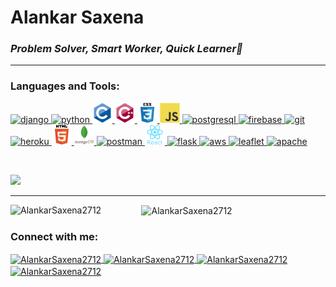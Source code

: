 # Alankar Saxena

### *Problem Solver, Smart Worker, Quick Learner🎯*

---

### Languages and Tools:
<p align="left"> 
    <a href="https://www.djangoproject.com/" target="_blank"> 
        <img src="https://www.vectorlogo.zone/logos/djangoproject/djangoproject-icon.svg" alt="django" width="32" height="32"/> 
    </a>
    <a href="https://www.python.org/" target="_blank"> 
        <img src="https://www.vectorlogo.zone/logos/python/python-icon.svg" alt="python" width="32" height="32"/> 
    </a>
    <a href="https://www.cprogramming.com/" target="_blank"> 
        <img src="https://raw.githubusercontent.com/devicons/devicon/master/icons/c/c-original.svg" alt="c" width="32" height="32"/> 
    </a>
    <a href="https://www.w3schools.com/cpp/" target="_blank"> 
        <img src="https://raw.githubusercontent.com/devicons/devicon/master/icons/cplusplus/cplusplus-original.svg" alt="cplusplus" width="32" height="32"/> 
    </a>
    <a href="https://www.w3schools.com/css/" target="_blank"> 
        <img src="https://raw.githubusercontent.com/devicons/devicon/master/icons/css3/css3-original-wordmark.svg" alt="css3" width="32" height="32"/> 
    </a>
    <a href="https://www.javascript.com/" target="_blank"> 
        <img src="https://raw.githubusercontent.com/devicons/devicon/master/icons/javascript/javascript-original.svg" alt="javascript" width="32" height="32"/> 
    </a>
    <a href="https://www.postgresql.org/" target="_blank"> 
        <img src="https://www.vectorlogo.zone/logos/postgresql/postgresql-icon.svg" alt="postgresql" width="32" height="32"/> 
    </a>
    <a href="https://firebase.google.com/" target="_blank"> 
        <img src="https://www.vectorlogo.zone/logos/firebase/firebase-icon.svg" alt="firebase" width="32" height="32"/> 
    </a>
    <a href="https://git-scm.com/" target="_blank">
        <img src="https://www.vectorlogo.zone/logos/git-scm/git-scm-icon.svg" alt="git" width="32" height="32"/> 
    </a>
    <a href="https://heroku.com" target="_blank">
        <img src="https://www.vectorlogo.zone/logos/heroku/heroku-icon.svg" alt="heroku" width="32" height="32"/>
    </a>
    <a href="https://www.w3.org/html/" target="_blank">
        <img src="https://raw.githubusercontent.com/devicons/devicon/master/icons/html5/html5-original-wordmark.svg" alt="html5" width="32" height="32"/> 
    </a>
    <a href="https://www.mongodb.com/" target="_blank">
        <img src="https://raw.githubusercontent.com/devicons/devicon/master/icons/mongodb/mongodb-original-wordmark.svg" alt="mongodb" width="32" height="32"/>
    </a>
    <a href="https://postman.com" target="_blank">
        <img src="https://www.vectorlogo.zone/logos/getpostman/getpostman-icon.svg" alt="postman" width="32" height="32"/>
    </a>
    <a href="https://reactjs.org/" target="_blank">
        <img src="https://raw.githubusercontent.com/devicons/devicon/master/icons/react/react-original-wordmark.svg" alt="react" width="32" height="32"/>
    </a>
    <a href="https://flask.palletsprojects.com/" target="_blank">
        <img src"https://www.seekpng.com/png/detail/70-701539_flask-flask-python-png.png" alt="flask" width="32" height"32"/>
    </a>
    <a href="https://aws.amazon.com/" target="_blank">
        <img src"https://www.vectorlogo.zone/logos/amazon_aws/amazon_aws-icon.svg" alt="aws" width="32" height"32"/>
    </a>
    <a href="https://leafletjs.com/" target="_blank">
        <img src"https://www.vectorlogo.zone/logos/leafletjs/leafletjs-ar21.svg" alt="leaflet" width="32" height"32"/>
    </a>
    <a href="https://www.apache.org/" target="_blank">
        <img src"https://www.vectorlogo.zone/logos/apache/apache-ar21.svg" alt="apache" width="32" height"32"/>
    </a>
</p>

<br/>

![](https://visitor-badge.glitch.me/badge?page_id=AlankarSaxena2712)

---

<p>
    <img align="left" src="https://github-readme-stats.vercel.app/api/top-langs?username=AlankarSaxena2712&show_icons=true&theme=dark&locale=en&layout=compact" width="40%"  alt="AlankarSaxena2712" />
</p>

<p>&nbsp;
    <img align="center" src="https://github-readme-stats.vercel.app/api?username=AlankarSaxena2712&show_icons=true&theme=dark&locale=en" width="50%" alt="AlankarSaxena2712" />
</p>

### Connect with me:
<p align="left">
    <a href="https://www.linkedin.com/in/alankarsaxena2712/" target="blank">
        <img align="center" src="https://raw.githubusercontent.com/rahuldkjain/github-profile-readme-generator/master/src/images/icons/Social/linked-in-alt.svg" alt="AlankarSaxena2712" height="24" width="32" />
    </a>
    <a href="https://www.instagram.com/alankar.2712/" target="blank">
        <img align="center" src="https://raw.githubusercontent.com/rahuldkjain/github-profile-readme-generator/master/src/images/icons/Social/instagram.svg" alt="AlankarSaxena2712" height="24" width="32" />
    </a>
    <a href="https://leetcode.com/AlankarSaxena2712/" target="blank">
        <img align="center" src="https://raw.githubusercontent.com/rahuldkjain/github-profile-readme-generator/master/src/images/icons/Social/leet-code.svg" alt="AlankarSaxena2712" height="24" width="32" />
    </a>
    <a href="https://devfolio.co/@Alankar2712" target="blank">
        <img align="center" src="https://www.vectorlogo.zone/logos/devto/devto-icon.svg" alt="AlankarSaxena2712" height="24" width="32" />
    </a>
</p>
